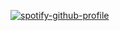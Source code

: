 <!-- This is commented out. -->
[![spotify-github-profile](https://spotify-github-profile.vercel.app/api/view?uid=new6eek844c581jkaj6te23zt&cover_image=true&theme=default&bar_color=1c71d8&bar_color_cover=true)](https://github.com/kittinan/spotify-github-profile)
<!-- This is commented out. -->
